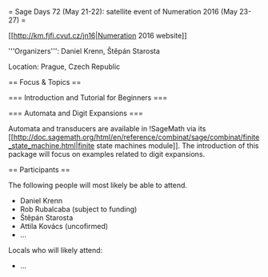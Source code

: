 = Sage Days 72 (May 21-22): satellite event of Numeration 2016 (May 23-27) =

[[http://km.fjfi.cvut.cz/jn16|Numeration 2016 website]]

'''Organizers''': Daniel Krenn, Štěpán Starosta

Location: Prague, Czech Republic

== Focus & Topics ==

=== Introduction and Tutorial for Beginners ===

=== Automata and Digit Expansions ===

Automata and transducers are available in !SageMath via its [[http://doc.sagemath.org/html/en/reference/combinat/sage/combinat/finite_state_machine.html|finite state machines module]]. The introduction of this package will focus on examples related to digit expansions.

== Participants ==

The following people will most likely be able to attend.

 * Daniel Krenn
 * Rob Rubalcaba (subject to funding)
 * Štěpán Starosta
 * Attila Kovács (uncofirmed)
 * ...

Locals who will likely attend:

 * ...
